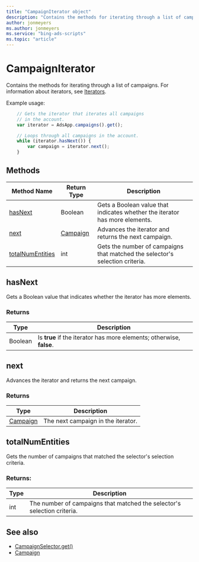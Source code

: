 ```yaml
---
title: "CampaignIterator object"
description: "Contains the methods for iterating through a list of campaigns."
author: jonmeyers
ms.author: jonmeyers
ms.service: "bing-ads-scripts"
ms.topic: "article"
---
```


# CampaignIterator

Contains the methods for iterating through a list of campaigns. For information about iterators, see [Iterators](../concepts/iterators.md).

Example usage:
```javascript
    // Gets the iterator that iterates all campaigns
    // in the account.
    var iterator = AdsApp.campaigns().get();

    // Loops through all campaigns in the account.
    while (iterator.hasNext()) {
        var campaign = iterator.next();
    }
```

## Methods
|Method Name|Return Type|Description|
|-|-|-
[hasNext](#hasnext)|Boolean|Gets a Boolean value that indicates whether the iterator has more elements.
[next](#next)|[Campaign](./Campaign.md)|Advances the iterator and returns the next campaign.
[totalNumEntities](#totalnumentities)|int|Gets the number of campaigns that matched the selector's selection criteria.

## <a name="hasnext"></a>hasNext
Gets a Boolean value that indicates whether the iterator has more elements.

### Returns
|Type|Description|
|-|-
Boolean|Is **true** if the iterator has more elements; otherwise, **false**.

## <a name="next"></a>next
Advances the iterator and returns the next campaign.

### Returns
|Type|Description|
|-|-
[Campaign](Campaign.md)|The next campaign in the iterator.

## <a name="totalnumentities"></a>totalNumEntities
Gets the number of campaigns that matched the selector's selection criteria. 

### Returns:
|Type|Description|
|-|-
int|The number of campaigns that matched the selector's selection criteria.



## See also
- [CampaignSelector.get()](CampaignSelector.md#get)
- [Campaign](Campaign.md)

